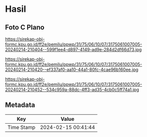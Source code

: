 # Hasil

## Foto C Plano

https://sirekap-obj-formc.kpu.go.id/ff2e/pemilu/ppwp/31/75/06/10/07/3175061007005-20240214-210404--599f1ee4-d897-4149-ad9e-284d2df66d73.jpg

https://sirekap-obj-formc.kpu.go.id/ff2e/pemilu/ppwp/31/75/06/10/07/3175061007005-20240214-210420--ef337af0-aa10-44a1-80fc-4cae96b160ee.jpg

https://sirekap-obj-formc.kpu.go.id/ff2e/pemilu/ppwp/31/75/06/10/07/3175061007005-20240214-210452--534c959a-88dc-4ff3-ad35-4cb0c5ff74a1.jpg


## Metadata

| Key        | Value               |
| ---------- | ------------------- |
| Time Stamp | 2024-02-15 00:41:44 |




